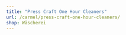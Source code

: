 ```yaml
---
title: "Press Craft One Hour Cleaners"
url: /carmel/press-craft-one-hour-cleaners/
shop: Wäscherei
---
```

